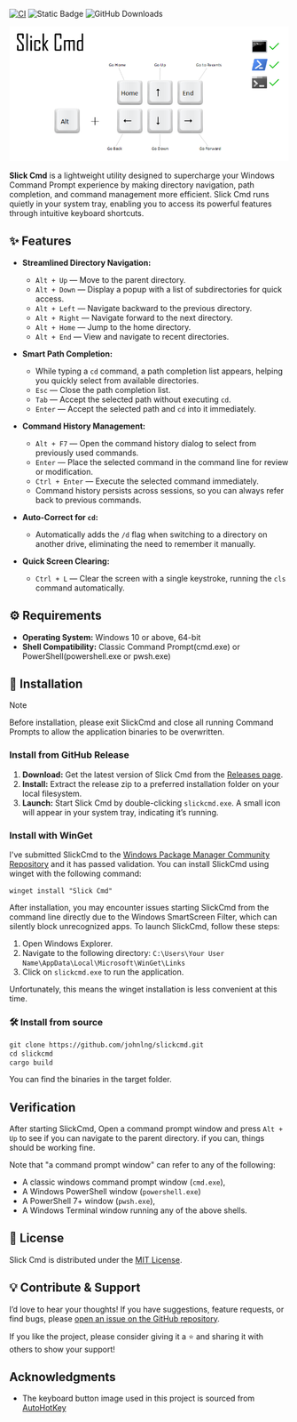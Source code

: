 
[![CI](https://github.com/johnlng/slickcmd/actions/workflows/ci.yml/badge.svg)](https://github.com/johnlng/slickcmd/actions)
![Static Badge](https://img.shields.io/badge/os-Windows-blue)
![GitHub Downloads](https://img.shields.io/github/downloads/johnlng/slickcmd/total)

![Slick Cmd Highlights](docs/images/highlights.png)


**Slick Cmd** is a lightweight utility designed to supercharge your Windows Command Prompt experience by making directory navigation, path completion, and command management more efficient. Slick Cmd runs quietly in your system tray, enabling you to access its powerful features through intuitive keyboard shortcuts.

## ✨ Features

- **Streamlined Directory Navigation:**
    - `Alt + Up` — Move to the parent directory.
    - `Alt + Down` — Display a popup with a list of subdirectories for quick access.
    - `Alt + Left` — Navigate backward to the previous directory.
    - `Alt + Right` — Navigate forward to the next directory.
    - `Alt + Home` — Jump to the home directory.
    - `Alt + End` — View and navigate to recent directories.

- **Smart Path Completion:**
    - While typing a `cd` command, a path completion list appears, helping you quickly select from available directories.
    - `Esc` — Close the path completion list.
    - `Tab` — Accept the selected path without executing `cd`.
    - `Enter` — Accept the selected path and `cd` into it immediately.

- **Command History Management:**
    - `Alt + F7` — Open the command history dialog to select from previously used commands.
    - `Enter` — Place the selected command in the command line for review or modification.
    - `Ctrl + Enter` — Execute the selected command immediately.
    - Command history persists across sessions, so you can always refer back to previous commands.

- **Auto-Correct for `cd`:**
    - Automatically adds the `/d` flag when switching to a directory on another drive, eliminating the need to remember it manually.

- **Quick Screen Clearing:**
    - `Ctrl + L` — Clear the screen with a single keystroke, running the `cls` command automatically.

## ⚙️ Requirements

* **Operating System:** Windows 10 or above, 64-bit
* **Shell Compatibility:** Classic Command Prompt(cmd.exe) or PowerShell(powershell.exe or pwsh.exe)

## 📖 Installation

> [!NOTE]
> Before installation, please exit SlickCmd and close all running Command Prompts 
> to allow the application binaries to be overwritten.

### Install from GitHub Release

1. **Download:** Get the latest version of Slick Cmd from the [Releases page](https://github.com/johnlng/slickcmd/releases).
2. **Install:** Extract the release zip to a preferred installation folder on your local filesystem.
3. **Launch:** Start Slick Cmd by double-clicking `slickcmd.exe`. A small icon will appear in your system tray, indicating it’s running.

### Install with WinGet 
I've submitted SlickCmd to the [Windows Package Manager Community Repository](https://github.com/microsoft/winget-pkgs)
and it has passed validation. You can install SlickCmd using winget with the following command: 
```
winget install "Slick Cmd"
```
After installation, you may encounter issues starting SlickCmd from the command line directly 
due to the Windows SmartScreen Filter, which can silently block unrecognized apps.
To launch SlickCmd, follow these steps:
1. Open Windows Explorer.
2. Navigate to the following directory:
```C:\Users\Your User Name\AppData\Local\Microsoft\WinGet\Links```
3. Click on `slickcmd.exe` to run the application.

Unfortunately, this means the winget installation is less convenient at this time.


### 🛠️ Install from source
```
git clone https://github.com/johnlng/slickcmd.git
cd slickcmd
cargo build
```
You can find the binaries in the target folder.

## Verification
After starting SlickCmd, Open a command prompt window and press `Alt + Up` 
to see if you can navigate to the parent directory. 
if you can, things should be working fine.  

Note that "a command prompt window" can refer to any of the following:

* A classic windows command prompt window (`cmd.exe`), 
* A Windows PowerShell window (`powershell.exe`)
* A PowerShell 7+ window (`pwsh.exe`), 
* A Windows Terminal window running any of the above shells.

## 📜 License

Slick Cmd is distributed under the [MIT License](https://github.com/johnlng/slickcmd?tab=MIT-1-ov-file).

## 💡 Contribute & Support

I’d love to hear your thoughts! If you have suggestions, feature requests, or find bugs, please [open an issue on the GitHub repository](https://github.com/johnlng/slickcmd/issues).

If you like the project, please consider giving it a ⭐ and sharing it with others to show your support!


## Acknowledgments

* The keyboard button image used in this project is sourced from [AutoHotKey](https://github.com/AutoHotkey/AutoHotkey)
